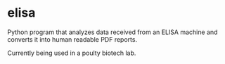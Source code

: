 # elisa

Python program that analyzes data received from an ELISA machine and converts it into human readable PDF reports.

Currently being used in a poulty biotech lab.

